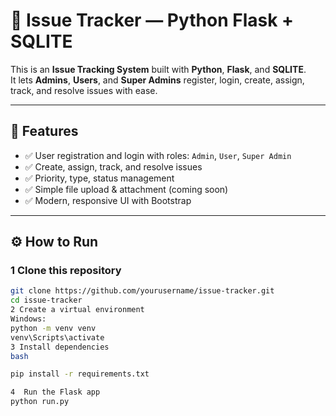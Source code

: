 # 🐍 Issue Tracker — Python Flask + SQLITE

This is an **Issue Tracking System** built with **Python**, **Flask**, and **SQLITE**.  
It lets **Admins**, **Users**, and **Super Admins** register, login, create, assign, track, and resolve issues with ease.

---

## 🚀 **Features**

- ✅ User registration and login with roles: `Admin`, `User`, `Super Admin`
- ✅ Create, assign, track, and resolve issues
- ✅ Priority, type, status management
- ✅ Simple file upload & attachment (coming soon)
- ✅ Modern, responsive UI with Bootstrap

---

## ⚙️ **How to Run**

### 1️ Clone this repository

```bash
git clone https://github.com/yourusername/issue-tracker.git
cd issue-tracker
2️ Create a virtual environment
Windows:
python -m venv venv
venv\Scripts\activate
3️ Install dependencies
bash

pip install -r requirements.txt

4  Run the Flask app
python run.py